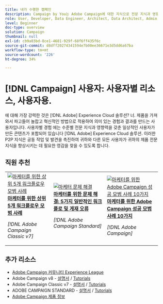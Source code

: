 ```yaml
---
title: 내가 수행한 캠페인
description: Campaign by You는 Adobe Campaign에 대한 지식으로 전문 지식과 영향을 얻은 일반 사용자가 만든 사용자 생성 콘텐츠를 제공합니다.
role: User, Developer, Data Engineer, Architect, Data Architect, Admin, Leader
level: Beginner
doc-type: overview
solution: Campaign
thumbnail: null
exl-id: cb9a03bd-8ce1-4681-929f-68f6ff435f6c
source-git-commit: d8dff20274341594e7b00ee36671e3d5dd6a67ba
workflow-type: tm+mt
source-wordcount: '226'
ht-degree: 34%

---
```


# [!DNL Campaign] 사용자: 사용자별 리소스, 사용자용.

에 대해 가장 강력한 것은 [!DNL Adobe] Experience Cloud 솔루션? 너. 제품을 가져와서 파고들어 놀랍고 혁신적인 방법으로 적용하여 의미 있는 경험과 결과를 만드는 사용자입니다. 사용자별 경험 에는 수준별 전문 지식과 영향력을 갖춘 일상적인 사용자가 만든 콘텐츠가 포함되어 있습니다 [!DNL Adobe] Experience Cloud 솔루션. 이러한 P2P 지식은 공동 작업 및 발견을 촉진하여 귀하와 다른 모든 사용자가 귀하의 제품 전문 지식을 향상시키는 데 필요한 영감을 찾을 수 있도록 합니다.

<div id="recs-overview-body-1"></div>
<div id="recs-overview-body-2"></div>
<div id="recs-overview-body-3"></div>
<div id="recs-overview-body-4"></div>
<div id="recs-overview-body-5"></div>
<div id="recs-overview-body-6"></div>

<div id="staff-picks-section">

## 직원 추천

<table>
<tr>
  <td>
    <a href="/help/campaign/ac-v7/workflow-best-practices-for-marketers.md">
      <img alt="마케터를 위한 상위 5개 워크플로우 모범 사례" src="https://video.tv.adobe.com/v/3410837?format=jpeg" />
    </a>
    <div>
      <a href="/help/campaign/ac-v7/workflow-best-practices-for-marketers.md">
    <strong>마케터를 위한 상위 5개 워크플로우 모범 사례</strong>
    </a>
    </div>
    <p>
    <em>[!DNL Adobe Campaign Classic v7]</em>
    <p>
  </td>
  <td>
    <a href="/help/campaign/acs/troubleshooting-for-marketers.md">
      <img alt="마케터 문제 해결" src="https://cdn.experienceleague.adobe.com/thumb/docs-campaign.png" />
    </a>
    <div>
      <a href="/help/campaign/acs/troubleshooting-for-marketers.md">
    <strong>마케터를 위한 문제 해결: 5가지 일반적인 워크플로 및 게재 오류</strong>
    </a>
    </div>
    <p>
    <em>[!DNL Adobe Campaign Standard]</em>
    <p>
  </td>
  <td>
    <a href="/help/campaign/10-best-practices-for-marketers.md">
      <img alt="마케터를 위한 Adobe Campaign 성공 모범 사례 10가지" src="https://cdn.experienceleague.adobe.com/thumb/docs-campaign.png" />
    </a>
    <div>
      <a href="/help/campaign/10-best-practices-for-marketers.md">
    <strong>마케터를 위한 Adobe Campaign 성공 모범 사례 10가지</strong>
    </a>
    </div>
    <p>
    <em>[!DNL Adobe Campaign]</em>
    <p>
  </td>
</tr>
</table>

</div>

## 추가 리소스

* [Adobe Campaign 커뮤니티 Experience League](https://experienceleaguecommunities.adobe.com/t5/adobe-analytics/ct-p/adobe-analytics-community)
* Adobe Campaign v8 -  [설명서](https://experienceleague.adobe.com/docs/campaign-v8.html) / [Tutorials](https://experienceleague.adobe.com/docs/campaign-learn/tutorials/overview.html?lang=ko-KR)
* Adobe Campaign Classic v7 - [설명서](https://experienceleague.adobe.com/docs/campaign-classic.html) / [Tutorials](https://experienceleague.adobe.com/docs/campaign-classic-learn/tutorials/overview.html)
* ADOBE CAMPAIGN STANDARD - [설명서](https://experienceleague.adobe.com/docs/campaign-standard.html) / [Tutorials](https://experienceleague.adobe.com/docs/campaign-standard-learn/tutorials/overview.html)
* [Adobe Campaign 제품 정보](https://business.adobe.com/products/campaign/adobe-campaign.html)
